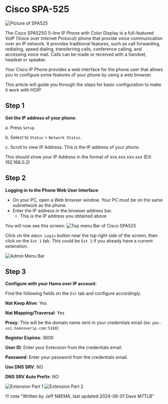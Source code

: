 # Cisco SPA-525

![Picture of SPA525](https://user-images.githubusercontent.com/65520146/174688561-4787f8ae-8d77-4bae-9228-1fbd294a23a6.png)

The Cisco SPA525G 5-line IP Phone with Color Display is a full-featured VoIP (Voice over Internet Protocol) phone that provide voice communication over an IP network. It provides traditional features, such as call forwarding, redialing, speed dialing, transferring calls, conference calling, and accessing voice mail. Calls can be made or received with a handset, headset or speaker.

Your Cisco IP Phone provides a web interface for the phone user that allows you to configure some features of your phone by using a web browser.

This article will guide you through the steps for basic configuration to make it work with HOIP

## Step 1

**Get the IP address of your phone**:

a. Press `Setup`.

b. Select to `Status` > `Network Status`.

c. Scroll to view IP Address. This is the IP address of your phone.

This should show your IP Address in the format of xxx.xxx.xxx.xxx (EX: 192.168.0.2)

## Step 2

**Logging in to the Phone Web User Interface**:

* On your PC, open a Web browser window. Your PC must be on the same subnetwork as the phone.
* Enter the IP address in the browser address bar.
  * This is the IP address you obtained above

You will now see this screen:
![Top menu Bar of Cisco SPA525](https://user-images.githubusercontent.com/65520146/174688789-60893e08-7f8d-4e08-9691-ab2cad8105e7.png)

Click on the `Admin Login` button near the top right side of the screen, then click on the `Ext 1` tab. This could be `Ext 2` if you already have a current extenstion.

![Admin Menu Bar](https://user-images.githubusercontent.com/65520146/174689423-1052c960-17d2-4505-a134-7b06f9099991.png)

## Step 3

**Configure with your Hams over IP account**:

Find the following fields on the `Ext` tab and configure accordingly.

**Nat Keep Alive**: Yes

**Nat Mapping/Traversal**: Yes

**Proxy**: This will be the domain name sent in your credentials email (ex: `pbx-us1.hamsoverip.com:5160`)

**Register Expires**: 3600

**User ID**: Enter your Extension from the credentials email.

**Password**: Enter your password from the credentials email.

**Use DNS SRV**: NO

**DNS SRV Auto Prefix**: NO

![Extension Part 1](https://user-images.githubusercontent.com/65520146/174689828-8d9bbc16-08a3-4f0c-903c-d59fd9e7b0c1.png)
![Extension Part 2](https://user-images.githubusercontent.com/65520146/174689834-822579c8-d276-41db-aebc-496cfc401797.png)

!!! note "Written by Jeff N8EMA, last updated 2024-06-01 Dave M7TLB"

